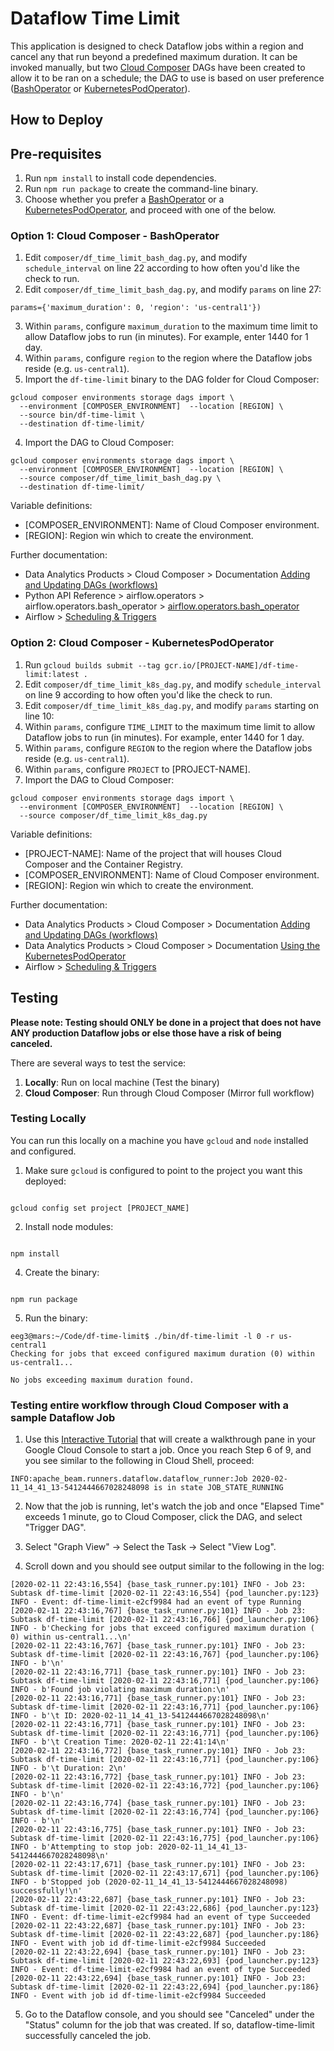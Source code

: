 # Dataflow Time Limit

This application is designed to check Dataflow jobs within a region and cancel any that run beyond a predefined maximum duration. It can be invoked manually, but two [Cloud Composer](https://cloud.google.com/composer) DAGs have been created to allow it to be ran on a schedule; the DAG to use is based on user preference ([BashOperator](https://airflow.apache.org/docs/stable/_api/airflow/operators/bash_operator/index.html#module-airflow.operators.bash_operator) or [KubernetesPodOperator](https://cloud.google.com/composer/docs/how-to/using/using-kubernetes-pod-operator)).

## How to Deploy

## Pre-requisites

1. Run `npm install` to install code dependencies.
2. Run `npm run package` to create the command-line binary.
3. Choose whether you prefer a [BashOperator](https://airflow.apache.org/docs/stable/_api/airflow/operators/bash_operator/index.html#module-airflow.operators.bash_operator) or a [KubernetesPodOperator](https://cloud.google.com/composer/docs/how-to/using/using-kubernetes-pod-operator), and proceed with one of the below.

### Option 1: Cloud Composer - BashOperator

1. Edit `composer/df_time_limit_bash_dag.py`, and modify `schedule_interval` on line 22 according to how often you'd like the check to run.
2. Edit `composer/df_time_limit_bash_dag.py`, and modify `params` on line 27:

```
params={'maximum_duration': 0, 'region': 'us-central1'})
```

3. Within `params`, configure `maximum_duration` to the maximum time limit to allow Dataflow jobs to run (in minutes). For example, enter 1440 for 1 day.
4. Within `params`, configure `region` to the region where the Dataflow jobs reside (e.g. `us-central1`).
5. Import the `df-time-limit` binary to the DAG folder for Cloud Composer:

```
gcloud composer environments storage dags import \
  --environment [COMPOSER_ENVIRONMENT]  --location [REGION] \
  --source bin/df-time-limit \
  --destination df-time-limit/
```

4. Import the DAG to Cloud Composer:

```
gcloud composer environments storage dags import \
  --environment [COMPOSER_ENVIRONMENT]  --location [REGION] \
  --source composer/df_time_limit_bash_dag.py \
  --destination df-time-limit/
```

Variable definitions:

-   [COMPOSER_ENVIRONMENT]: Name of Cloud Composer environment.
-   [REGION]: Region win which to create the environment.

Further documentation:

-   Data Analytics Products > Cloud Composer > Documentation [Adding and Updating DAGs (workflows)](https://cloud.google.com/composer/docs/how-to/using/managing-dags)
-   Python API Reference > airflow.operators > airflow.operators.bash_operator > [airflow.operators.bash_operator](https://airflow.apache.org/docs/stable/_api/airflow/operators/bash_operator/index.html#module-airflow.operators.bash_operator)
-   Airflow > [Scheduling & Triggers](https://airflow.apache.org/docs/stable/scheduler.html)

### Option 2: Cloud Composer - KubernetesPodOperator

1. Run `gcloud builds submit --tag gcr.io/[PROJECT-NAME]/df-time-limit:latest .`
1. Edit `composer/df_time_limit_k8s_dag.py`, and modify `schedule_interval` on line 9 according to how often you'd like the check to run.
1. Edit `composer/df_time_limit_k8s_dag.py`, and modify `params` starting on line 10:
1. Within `params`, configure `TIME_LIMIT` to the maximum time limit to allow Dataflow jobs to run (in minutes). For example, enter 1440 for 1 day.
1. Within `params`, configure `REGION` to the region where the Dataflow jobs reside (e.g. `us-central1`).
1. Within `params`, configure `PROJECT` to [PROJECT-NAME].
1. Import the DAG to Cloud Composer:

```
gcloud composer environments storage dags import \
  --environment [COMPOSER_ENVIRONMENT]  --location [REGION] \
  --source composer/df_time_limit_k8s_dag.py
```

Variable definitions:

-   [PROJECT-NAME]: Name of the project that will houses Cloud Composer and the Container Registry.
-   [COMPOSER_ENVIRONMENT]: Name of Cloud Composer environment.
-   [REGION]: Region win which to create the environment.

Further documentation:

-   Data Analytics Products > Cloud Composer > Documentation [Adding and Updating DAGs (workflows)](https://cloud.google.com/composer/docs/how-to/using/managing-dags)
-   Data Analytics Products > Cloud Composer > Documentation [Using the KubernetesPodOperator](https://cloud.google.com/composer/docs/how-to/using/using-kubernetes-pod-operator)
-   Airflow > [Scheduling & Triggers](https://airflow.apache.org/docs/stable/scheduler.html)

## Testing

**Please note: Testing should ONLY be done in a project that does not have ANY production Dataflow jobs or else those have a risk of being canceled.**

There are several ways to test the service:

1. **Locally**: Run on local machine (Test the binary)
2. **Cloud Composer**: Run through Cloud Composer (Mirror full workflow)

### Testing Locally

You can run this locally on a machine you have `gcloud` and `node` installed and configured.

1. Make sure `gcloud` is configured to point to the project you want this deployed:

```

gcloud config set project [PROJECT_NAME]

```

2. Install node modules:

```

npm install

```

4. Create the binary:

```

npm run package

```

5. Run the binary:

```
eeg3@mars:~/Code/df-time-limit$ ./bin/df-time-limit -l 0 -r us-central1
Checking for jobs that exceed configured maximum duration (0) within us-central1...

No jobs exceeding maximum duration found.

```

### Testing entire workflow through Cloud Composer with a sample Dataflow Job

1. Use this [Interactive Tutorial](https://console.cloud.google.com/dataflow?walkthrough_tutorial_id=dataflow_index) that will create a walkthrough pane in your Google Cloud Console to start a job. Once you reach Step 6 of 9, and you see similar to the following in Cloud Shell, proceed:

```
INFO:apache_beam.runners.dataflow.dataflow_runner:Job 2020-02-11_14_41_13-5412444667028248098 is in state JOB_STATE_RUNNING
```

2. Now that the job is running, let's watch the job and once "Elapsed Time" exceeds 1 minute, go to Cloud Composer, click the DAG, and select "Trigger DAG".

3. Select "Graph View" -> Select the Task -> Select "View Log".

4. Scroll down and you should see output similar to the following in the log:

```
[2020-02-11 22:43:16,554] {base_task_runner.py:101} INFO - Job 23: Subtask df-time-limit [2020-02-11 22:43:16,554] {pod_launcher.py:123} INFO - Event: df-time-limit-e2cf9984 had an event of type Running
[2020-02-11 22:43:16,767] {base_task_runner.py:101} INFO - Job 23: Subtask df-time-limit [2020-02-11 22:43:16,766] {pod_launcher.py:106} INFO - b'Checking for jobs that exceed configured maximum duration ( 0) within us-central1...\n'
[2020-02-11 22:43:16,767] {base_task_runner.py:101} INFO - Job 23: Subtask df-time-limit [2020-02-11 22:43:16,767] {pod_launcher.py:106} INFO - b'\n'
[2020-02-11 22:43:16,771] {base_task_runner.py:101} INFO - Job 23: Subtask df-time-limit [2020-02-11 22:43:16,771] {pod_launcher.py:106} INFO - b'Found job violating maximum duration:\n'
[2020-02-11 22:43:16,771] {base_task_runner.py:101} INFO - Job 23: Subtask df-time-limit [2020-02-11 22:43:16,771] {pod_launcher.py:106} INFO - b'\t ID: 2020-02-11_14_41_13-5412444667028248098\n'
[2020-02-11 22:43:16,771] {base_task_runner.py:101} INFO - Job 23: Subtask df-time-limit [2020-02-11 22:43:16,771] {pod_launcher.py:106} INFO - b'\t Creation Time: 2020-02-11 22:41:14\n'
[2020-02-11 22:43:16,772] {base_task_runner.py:101} INFO - Job 23: Subtask df-time-limit [2020-02-11 22:43:16,771] {pod_launcher.py:106} INFO - b'\t Duration: 2\n'
[2020-02-11 22:43:16,772] {base_task_runner.py:101} INFO - Job 23: Subtask df-time-limit [2020-02-11 22:43:16,772] {pod_launcher.py:106} INFO - b'\n'
[2020-02-11 22:43:16,774] {base_task_runner.py:101} INFO - Job 23: Subtask df-time-limit [2020-02-11 22:43:16,774] {pod_launcher.py:106} INFO - b'\n'
[2020-02-11 22:43:16,775] {base_task_runner.py:101} INFO - Job 23: Subtask df-time-limit [2020-02-11 22:43:16,775] {pod_launcher.py:106} INFO - b'Attempting to stop job: 2020-02-11_14_41_13-5412444667028248098\n'
[2020-02-11 22:43:17,671] {base_task_runner.py:101} INFO - Job 23: Subtask df-time-limit [2020-02-11 22:43:17,671] {pod_launcher.py:106} INFO - b'Stopped job (2020-02-11_14_41_13-5412444667028248098) successfully!\n'
[2020-02-11 22:43:22,687] {base_task_runner.py:101} INFO - Job 23: Subtask df-time-limit [2020-02-11 22:43:22,686] {pod_launcher.py:123} INFO - Event: df-time-limit-e2cf9984 had an event of type Succeeded
[2020-02-11 22:43:22,687] {base_task_runner.py:101} INFO - Job 23: Subtask df-time-limit [2020-02-11 22:43:22,687] {pod_launcher.py:186} INFO - Event with job id df-time-limit-e2cf9984 Succeeded
[2020-02-11 22:43:22,694] {base_task_runner.py:101} INFO - Job 23: Subtask df-time-limit [2020-02-11 22:43:22,693] {pod_launcher.py:123} INFO - Event: df-time-limit-e2cf9984 had an event of type Succeeded
[2020-02-11 22:43:22,694] {base_task_runner.py:101} INFO - Job 23: Subtask df-time-limit [2020-02-11 22:43:22,694] {pod_launcher.py:186} INFO - Event with job id df-time-limit-e2cf9984 Succeeded
```

5. Go to the Dataflow console, and you should see "Canceled" under the "Status" column for the job that was created. If so, dataflow-time-limit successfully canceled the job.
